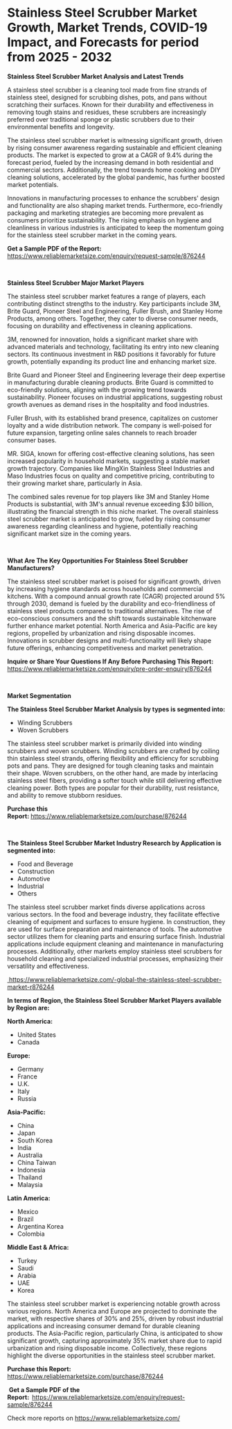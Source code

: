 <p><h1>Stainless Steel Scrubber Market Growth, Market Trends, COVID-19 Impact, and Forecasts for period from 2025 - 2032</h1></p><p><strong>Stainless Steel Scrubber Market Analysis and Latest Trends</strong></p>
<p><p>A stainless steel scrubber is a cleaning tool made from fine strands of stainless steel, designed for scrubbing dishes, pots, and pans without scratching their surfaces. Known for their durability and effectiveness in removing tough stains and residues, these scrubbers are increasingly preferred over traditional sponge or plastic scrubbers due to their environmental benefits and longevity.</p><p>The stainless steel scrubber market is witnessing significant growth, driven by rising consumer awareness regarding sustainable and efficient cleaning products. The market is expected to grow at a CAGR of 9.4% during the forecast period, fueled by the increasing demand in both residential and commercial sectors. Additionally, the trend towards home cooking and DIY cleaning solutions, accelerated by the global pandemic, has further boosted market potentials. </p><p>Innovations in manufacturing processes to enhance the scrubbers' design and functionality are also shaping market trends. Furthermore, eco-friendly packaging and marketing strategies are becoming more prevalent as consumers prioritize sustainability. The rising emphasis on hygiene and cleanliness in various industries is anticipated to keep the momentum going for the stainless steel scrubber market in the coming years.</p></p>
<p><strong>Get a Sample PDF of the Report:&nbsp;</strong> <a href="https://www.reliablemarketsize.com/enquiry/request-sample/876244?utm_campaign=3516&utm_medium=2&utm_source=Github&utm_content=ia&utm_term=21032025&utm_id=stainless-steel-scrubber">https://www.reliablemarketsize.com/enquiry/request-sample/876244</a></p>
<p>&nbsp;</p>
<p><strong>Stainless Steel Scrubber Major Market Players</strong></p>
<p><p>The stainless steel scrubber market features a range of players, each contributing distinct strengths to the industry. Key participants include 3M, Brite Guard, Pioneer Steel and Engineering, Fuller Brush, and Stanley Home Products, among others. Together, they cater to diverse consumer needs, focusing on durability and effectiveness in cleaning applications.</p><p>3M, renowned for innovation, holds a significant market share with advanced materials and technology, facilitating its entry into new cleaning sectors. Its continuous investment in R&D positions it favorably for future growth, potentially expanding its product line and enhancing market size.</p><p>Brite Guard and Pioneer Steel and Engineering leverage their deep expertise in manufacturing durable cleaning products. Brite Guard is committed to eco-friendly solutions, aligning with the growing trend towards sustainability. Pioneer focuses on industrial applications, suggesting robust growth avenues as demand rises in the hospitality and food industries.</p><p>Fuller Brush, with its established brand presence, capitalizes on customer loyalty and a wide distribution network. The company is well-poised for future expansion, targeting online sales channels to reach broader consumer bases.</p><p>MR. SIGA, known for offering cost-effective cleaning solutions, has seen increased popularity in household markets, suggesting a stable market growth trajectory. Companies like MingXin Stainless Steel Industries and Maso Industries focus on quality and competitive pricing, contributing to their growing market share, particularly in Asia.</p><p>The combined sales revenue for top players like 3M and Stanley Home Products is substantial, with 3M's annual revenue exceeding $30 billion, illustrating the financial strength in this niche market. The overall stainless steel scrubber market is anticipated to grow, fueled by rising consumer awareness regarding cleanliness and hygiene, potentially reaching significant market size in the coming years.</p></p>
<p>&nbsp;</p>
<p><strong>What Are The Key Opportunities For Stainless Steel Scrubber Manufacturers?</strong></p>
<p><p>The stainless steel scrubber market is poised for significant growth, driven by increasing hygiene standards across households and commercial kitchens. With a compound annual growth rate (CAGR) projected around 5% through 2030, demand is fueled by the durability and eco-friendliness of stainless steel products compared to traditional alternatives. The rise of eco-conscious consumers and the shift towards sustainable kitchenware further enhance market potential. North America and Asia-Pacific are key regions, propelled by urbanization and rising disposable incomes. Innovations in scrubber designs and multi-functionality will likely shape future offerings, enhancing competitiveness and market penetration.</p></p>
<p><strong>Inquire or Share Your Questions If Any Before Purchasing This Report:</strong> <a href="https://www.reliablemarketsize.com/enquiry/pre-order-enquiry/876244?utm_campaign=3516&utm_medium=2&utm_source=Github&utm_content=ia&utm_term=21032025&utm_id=stainless-steel-scrubber">https://www.reliablemarketsize.com/enquiry/pre-order-enquiry/876244</a></p>
<p>&nbsp;</p>
<p><strong>Market Segmentation</strong></p>
<p><strong>The Stainless Steel Scrubber Market Analysis by types is segmented into:</strong></p>
<p><ul><li>Winding Scrubbers</li><li>Woven Scrubbers</li></ul></p>
<p><p>The stainless steel scrubber market is primarily divided into winding scrubbers and woven scrubbers. Winding scrubbers are crafted by coiling thin stainless steel strands, offering flexibility and efficiency for scrubbing pots and pans. They are designed for tough cleaning tasks and maintain their shape. Woven scrubbers, on the other hand, are made by interlacing stainless steel fibers, providing a softer touch while still delivering effective cleaning power. Both types are popular for their durability, rust resistance, and ability to remove stubborn residues.</p></p>
<p><strong>Purchase this Report:&nbsp;</strong><a href="https://www.reliablemarketsize.com/purchase/876244?utm_campaign=3516&utm_medium=2&utm_source=Github&utm_content=ia&utm_term=21032025&utm_id=stainless-steel-scrubber">https://www.reliablemarketsize.com/purchase/876244</a></p>
<p>&nbsp;</p>
<p><strong>The Stainless Steel Scrubber Market Industry Research by Application is segmented into:</strong></p>
<p><ul><li>Food and Beverage</li><li>Construction</li><li>Automotive</li><li>Industrial</li><li>Others</li></ul></p>
<p><p>The stainless steel scrubber market finds diverse applications across various sectors. In the food and beverage industry, they facilitate effective cleaning of equipment and surfaces to ensure hygiene. In construction, they are used for surface preparation and maintenance of tools. The automotive sector utilizes them for cleaning parts and ensuring surface finish. Industrial applications include equipment cleaning and maintenance in manufacturing processes. Additionally, other markets employ stainless steel scrubbers for household cleaning and specialized industrial processes, emphasizing their versatility and effectiveness.</p></p>
<p><a href="https://www.reliablemarketsize.com/-global-the-stainless-steel-scrubber-market-r876244?utm_campaign=3516&utm_medium=2&utm_source=Github&utm_content=ia&utm_term=21032025&utm_id=stainless-steel-scrubber">&nbsp;https://www.reliablemarketsize.com/-global-the-stainless-steel-scrubber-market-r876244</a></p>
<p><strong>In terms of Region, the Stainless Steel Scrubber Market Players available by Region are:</strong></p>
<p>
    <p> <strong> North America: </strong>
        <ul>
            <li>United States</li>
            <li>Canada</li>
        </ul>
        </p> 
    <p> <strong> Europe: </strong>
        <ul>
            <li>Germany</li>
            <li>France</li>
            <li>U.K.</li>
            <li>Italy</li>
            <li>Russia</li>
        </ul>
        </p> 
    <p> <strong> Asia-Pacific: </strong>
        <ul>
            <li>China</li>
            <li>Japan</li>
            <li>South Korea</li>
            <li>India</li>
            <li>Australia</li>
            <li>China Taiwan</li>
            <li>Indonesia</li>
            <li>Thailand</li>
            <li>Malaysia</li>
        </ul>
        </p> 
    <p> <strong> Latin America: </strong>
        <ul>
            <li>Mexico</li>
            <li>Brazil</li>
            <li>Argentina Korea</li>
            <li>Colombia</li>
        </ul>
        </p> 
    <p> <strong> Middle East & Africa: </strong>
        <ul>
            <li>Turkey</li>
            <li>Saudi</li>
            <li>Arabia</li>
            <li>UAE</li>
            <li>Korea</li>
        </ul>
    </p>
    </p>
<p><p>The stainless steel scrubber market is experiencing notable growth across various regions. North America and Europe are projected to dominate the market, with respective shares of 30% and 25%, driven by robust industrial applications and increasing consumer demand for durable cleaning products. The Asia-Pacific region, particularly China, is anticipated to show significant growth, capturing approximately 35% market share due to rapid urbanization and rising disposable income. Collectively, these regions highlight the diverse opportunities in the stainless steel scrubber market.</p></p>
<p><strong>Purchase this Report: </strong><a href="https://www.reliablemarketsize.com/purchase/876244?utm_campaign=3516&utm_medium=2&utm_source=Github&utm_content=ia&utm_term=21032025&utm_id=stainless-steel-scrubber">https://www.reliablemarketsize.com/purchase/876244</a></p>
<p>&nbsp;<strong>Get a Sample PDF of the Report:&nbsp;&nbsp;</strong><a href="https://www.reliablemarketsize.com/enquiry/request-sample/876244?utm_campaign=3516&utm_medium=2&utm_source=Github&utm_content=ia&utm_term=21032025&utm_id=stainless-steel-scrubber">https://www.reliablemarketsize.com/enquiry/request-sample/876244</a></p>
<p><strong></strong></p>
<p>Check more reports on <a href="https://www.reliablemarketsize.com/?utm_campaign=3516&utm_medium=2&utm_source=Github&utm_content=ia&utm_term=21032025&utm_id=stainless-steel-scrubber">https://www.reliablemarketsize.com/</a></p>